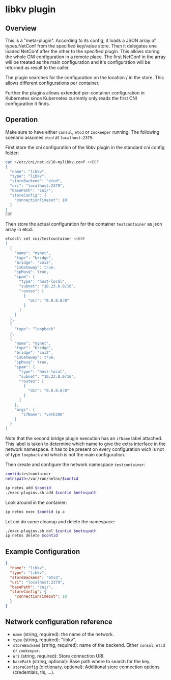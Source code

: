 # libkv plugin

## Overview

This is a "meta-plugin". According to its config, it loads a JSON array of
types.NetConf from the specified key/value store. Then it delegates one loaded
NetConf after the other to the specified plugin.  This allows storing the whole
CNI configuration in a remote place. The first NetConf in the array will be
treated as the main configuration and it's configuration will be returned as
result to the caller.

The plugin searches for the configuration on the location
<basePath>/<containerId> in the store. This allows different configurations per
container.

Further the plugins allows extended per-container configuration in Kubernetes
since Kubernetes currently only reads the first CNI configuration it finds.


## Operation

Make sure to have either `consul`, `etcd` or `zookeeper` running. The following
scenario assumes `etcd` at `localhost:2379`.

First store the cni configuration of the libkv plugin in the standard cni
config folder:

```bash
cat >/etc/cni/net.d/10-mylibkv.conf <<EOF
{
  "name": "libkv",
  "type": "libkv",
  "storeBackend": "etcd",
  "uri": "localhost:2379",
  "basePath": "cni/",
  "storeConfig": {
    "connectionTimeout": 10
  }
}
EOF
```

Then store the actual configuration for the container `testcontainer` as json
array in etcd:

```bash
etcdctl set cni/testcontainer <<EOF
[
  {
    "name": "mynet",
    "type": "bridge",
    "bridge": "cni2",
    "isGateway": true,
    "ipMasq": true,
    "ipam": {
      "type": "host-local",
      "subnet": "10.23.0.0/16",
      "routes": [
        {
          "dst": "0.0.0.0/0"
        }
      ]
    }
  },
  {
    "type": "loopback"
  },
  {
    "name": "mynet",
    "type": "bridge",
    "bridge": "cni2",
    "isGateway": true,
    "ipMasq": true,
    "ipam": {
      "type": "host-local",
      "subnet": "10.23.0.0/16",
      "routes": [
        {
          "dst": "0.0.0.0/0"
        }
      ]
    },
    "args": {
       "ifName": "veth200"
    }
  }
]
```

Note that the second bridge plugin execution has an `ifName` label attached.
This label is taken to determine which name to give the extra interface in the
network namespace. It has to be present on every configuration wich is not of
type `loopback` and which is not the main configuration.

Then create and configure the network namespace `testcontainer`:

```bash
contid=testcontainer
netnspath=/var/run/netns/$contid

ip netns add $contid
./exec-plugins.sh add $contid $netnspath
```

Look around in the container:

```bash
ip netns exec $contid ip a
```

Let cni do some cleanup and delete the namespace:

```bash
./exec-plugins.sh del $contid $netnspath
ip netns delete $contid
```

## Example Configuration

```json
{
  "name": "libkv",
  "type": "libkv",
  "storeBackend": "etcd",
  "uri": "localhost:2379",
  "basePath": "cni/",
  "storeConfig": {
    "connectionTimeout": 10
  }
}
```

## Network configuration reference

* `name` (string, required): the name of the network.
* `type` (string, required): "libkv".
* `storeBackend` (string, required): name of the backend. Either `consul`, `etcd` or `zookeeper`.
* `uri` (string, required): Store connection URI. 
* `basePath` (string, optional): Base path where to search for the key.
* `storeConfig` (dictionary, optional): Additional store connection options (credentials, tls, ...).

